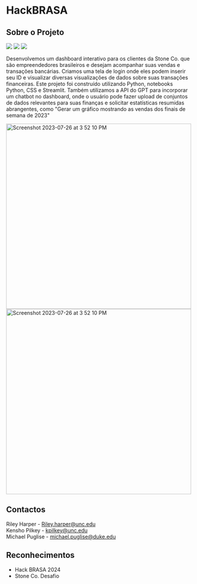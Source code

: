 # HackBRASA

## Sobre o Projeto 
<img src="https://img.shields.io/badge/Node.js-339933?style=for-the-badge&logo=nodedotjs&logoColor=white" /> <img src="https://camo.githubusercontent.com/f38298638f10774e1f0205a1111dff4a7675c0ed8600356f28e8276c2bab8235/68747470733a2f2f696d672e736869656c64732e696f2f62616467652f4769742d4630353033323f7374796c653d666f722d7468652d6261646765266c6f676f3d676974266c6f676f436f6c6f723d7768697465" /> <img src="https://camo.githubusercontent.com/d6d511121ecbd37f726b8931bc72bb75ff7eccabd9b0288955cfdd23297873d7/68747470733a2f2f696d672e736869656c64732e696f2f62616467652f56697375616c5f53747564696f2d3030373864373f7374796c653d666f722d7468652d6261646765266c6f676f3d76697375616c25323073747564696f266c6f676f436f6c6f723d7768697465" />

Desenvolvemos um dashboard interativo para os clientes da Stone Co. que são empreendedores brasileiros e desejam acompanhar suas vendas e transações bancárias. Criamos uma tela de login onde eles podem inserir seu ID e visualizar diversas visualizações de dados sobre suas transações financeiras. Este projeto foi construído utilizando Python, notebooks Python, CSS e Streamlit. Também utilizamos a API do GPT para incorporar um chatbot no dashboard, onde o usuário pode fazer upload de conjuntos de dados relevantes para suas finanças e solicitar estatísticas resumidas abrangentes, como "Gerar um gráfico mostrando as vendas dos finais de semana de 2023"

<img width="500" alt="Screenshot 2023-07-26 at 3 52 10 PM" src="https://a.storyblok.com/f/182663/1344x756/bc9e2ed35a/stoneco.png"><img width="500" alt="Screenshot 2023-07-26 at 3 52 10 PM" src="https://t4.ftcdn.net/jpg/05/80/61/77/360_F_580617753_UoIdSSVKLnk7YnGWWfrJvKsCFSQLn8eX.jpg">

  
## Contactos
Riley Harper - Riley.harper@unc.edu <br> 
Kensho Pilkey - kpilkey@unc.edu <br>
Michael Puglise - michael.puglise@duke.edu<br>

## Reconhecimentos
- Hack BRASA 2024
- Stone Co. Desafio
